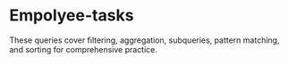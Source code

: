 # Empolyee-tasks
These queries cover filtering, aggregation, subqueries, pattern matching, and sorting for comprehensive practice.
